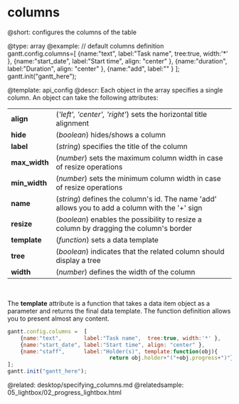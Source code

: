 columns
=============
@short: configures the columns of the table
	

@type: array
@example:
// default columns definition
gantt.config.columns=[
	{name:"text", 		label:"Task name", 	tree:true, width:'*' },
	{name:"start_date", label:"Start time", align: "center" },
	{name:"duration",	label:"Duration", 	align: "center" },
    {name:"add",		label:"" }
];
gantt.init("gantt_here");



@template:	api_config
@descr:
Each object in the array specifies a single column. An object can take the following attributes:

<table class="webixdoc_links">
	<tbody>
    	<tr>
			<td class="webixdoc_links0"><b>align</b></td>
			<td>(<i>'left', 'center', 'right'</i>) sets the horizontal title alignment </td>
		</tr>
    	<tr>
			<td class="webixdoc_links0"><b>hide</b></td>
			<td>(<i>boolean</i>) hides/shows a column</td>
		</tr>
		<tr>
			<td class="webixdoc_links0"><b>label</b></td>
			<td>(<i>string</i>) specifies the title of the column</td>
		</tr>
        <tr>
			<td class="webixdoc_links0"><b>max_width</b></td>
			<td>(<i>number</i>) sets the maximum column width in case of resize operations</td>
		</tr>
        <tr>
			<td class="webixdoc_links0"><b>min_width</b></td>
			<td>(<i>number</i>) sets the minimum column width in case of resize operations</td>
		</tr>
		<tr>
			<td class="webixdoc_links0"><b>name</b></td>
			<td>(<i>string</i>) defines the column's id. The name 'add' allows you to add a column with the '+' sign</td>
		</tr>
    	<tr>
			<td class="webixdoc_links0"><b>resize</b></td>
			<td>(<i>boolean</i>) enables the possibility to resize a column by dragging the column's border</td>
		</tr>
        <tr>
			<td class="webixdoc_links0"><b>template</b></td>
			<td>(<i>function</i>) sets a data template  </td>
		</tr>
        <tr>
			<td class="webixdoc_links0"><b>tree</b></td>
			<td>(<i>boolean</i>) indicates that the related column should display a tree</td>
		</tr>
        <tr>
			<td class="webixdoc_links0"><b>width</b></td>
			<td>(<i>number</i>) defines the width of the column</td>
		</tr>
</tbody>
</table>

<br>

The **template** attribute is a function that takes a data item object as a parameter and returns the final data template. The function definition allows you to present almost any content.

~~~js
gantt.config.columns =  [
    {name:"text",       label:"Task name",  tree:true, width:'*' },
    {name:"start_date", label:"Start time", align: "center" },
    {name:"staff",      label:"Holder(s)", template:function(obj){
                                return obj.holder+"("+obj.progress+")"} }
];
gantt.init("gantt_here");
~~~

@related:
	desktop/specifying_columns.md
@relatedsample:
	05_lightbox/02_progress_lightbox.html